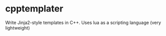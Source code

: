 # cpptemplater
Write Jinja2-style templates in C++.  Uses lua as a scripting language (very lightweight)
